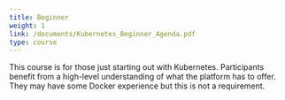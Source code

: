 ```yaml
---
title: Beginner
weight: 1
link: /documents/Kubernetes_Beginner_Agenda.pdf
type: course
---
```


This course is for those just starting out with Kubernetes. Participants benefit from a high-level understanding of what the platform has to offer. They may have some Docker experience but this is not a requirement.
